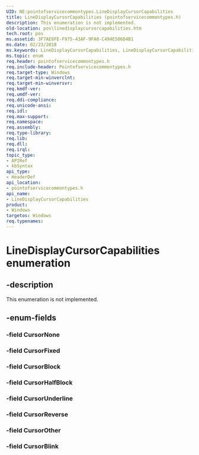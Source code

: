 ```yaml
---
UID: NE:pointofservicecommontypes.LineDisplayCursorCapabilities
title: LineDisplayCursorCapabilities (pointofservicecommontypes.h)
description: This enumeration is not implemented.
old-location: pos\linedisplaycursorcapabilities.htm
tech.root: pos
ms.assetid: 3F7AE8FE-F975-43AF-9FA0-C494E506D4B1
ms.date: 02/23/2018
ms.keywords: LineDisplayCursorCapabilities, LineDisplayCursorCapabilities enumeration, pointofservicecommontypes/, pointofservicecommontypes/LineDisplayCursorCapabilities, pos.linedisplaycursorcapabilities
ms.topic: enum
req.header: pointofservicecommontypes.h
req.include-header: Pointofservicecommontypes.h
req.target-type: Windows
req.target-min-winverclnt: 
req.target-min-winversvr: 
req.kmdf-ver: 
req.umdf-ver: 
req.ddi-compliance: 
req.unicode-ansi: 
req.idl: 
req.max-support: 
req.namespace: 
req.assembly: 
req.type-library: 
req.lib: 
req.dll: 
req.irql: 
topic_type:
- APIRef
- kbSyntax
api_type:
- HeaderDef
api_location:
- pointofservicecommontypes.h
api_name:
- LineDisplayCursorCapabilities
product:
- Windows
targetos: Windows
req.typenames: 
---
```


# LineDisplayCursorCapabilities enumeration


## -description


This enumeration is not implemented.


## -enum-fields




### -field CursorNone


### -field CursorFixed


### -field CursorBlock


### -field CursorHalfBlock


### -field CursorUnderline


### -field CursorReverse


### -field CursorOther


### -field CursorBlink






